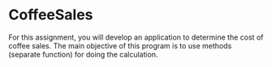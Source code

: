 # CoffeeSales
For this assignment, you will develop an application to determine the cost of coffee sales. The main objective of this program is to use methods (separate function) for doing the calculation.
